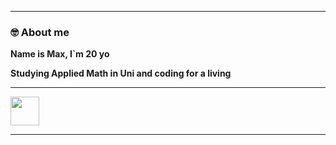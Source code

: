 -----
<div>
  <h3>🤓 About me</h3>
  <p><b>Name is Max, I`m 20 yo</b></p>
  <p><b>Studying Applied Math in Uni and coding for a living</b></p>
</div>

-----
<div>
  <img src="https://raw.githubusercontent.com/rahulbanerjee26/githubAboutMeGenerator/main/icons/swift.svg" width="46px" />
</div>

-----

